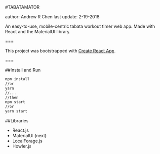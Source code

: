 #TABATAMATOR

author: Andrew R Chen
last update: 2-19-2018

An easy-to-use, mobile-centric tabata workout timer web app. Made with React and the MaterialUI library.

===

This project was bootstrapped with [Create React App](https://github.com/facebookincubator/create-react-app).

===

##Install and Run

```sh
npm install
//or
yarn
//...
//then
npm start
//or
yarn start
```

##Libraries
- React.js
- MaterialUI (next)
- LocalForage.js
- Howler.js
